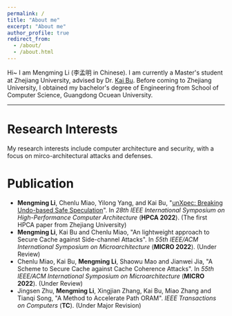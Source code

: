 ```yaml
---
permalink: /
title: "About me"
excerpt: "About me"
author_profile: true
redirect_from: 
  - /about/
  - /about.html
---
```


Hi~ I am Mengming Li (李孟明 in Chinese). I am currently a Master's student at Zhejiang University, advised by Dr. [Kai Bu](https://list.zju.edu.cn/kaibu/). Before coming to Zhejiang University, I obtained my bachelor's degree of Engineering from School of Computer Science, Guangdong Ocuean University.

---
# Research Interests

My research interests include computer architecture and security, with a focus on mirco-architectural attacks and defenses.

# Publication

 * **Mengming Li**, Chenlu Miao, Yilong Yang, and Kai Bu, &quot;[unXpec: Breaking Undo-based Safe Speculation](../_publications/unXpec.pdf)&quot;. In *28th IEEE International Symposium on High-Performance Computer Architecture* (**HPCA 2022**). (The first HPCA paper from Zhejiang University)
 * **Mengming Li**, Kai Bu and Chenlu Miao, "An lightweight approach to Secure Cache against Side-channel Attacks". In *55th IEEE/ACM International Symposium on Microarchitecture* (**MICRO 2022**). (Under Review)
 * Chenlu Miao, Kai Bu, **Mengming Li**, Shaowu Mao and Jianwei Jia, "A Scheme to Secure Cache against Cache Coherence Attacks". In *55th IEEE/ACM International Symposium on Microarchitecture* (**MICRO 2022**). (Under Review)
 * Jingsen Zhu, **Mengming Li**, Xingjian Zhang, Kai Bu, Miao Zhang and Tianqi Song, "A Method to Accelerate Path ORAM". *IEEE Transactions on Computers* (**TC**). (Under Major Revision)
 


